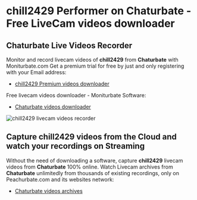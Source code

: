 # chill2429 Performer on Chaturbate - Free LiveCam videos downloader

## Chaturbate Live Videos Recorder

Monitor and record livecam videos of **chill2429** from **Chaturbate** with Moniturbate.com
Get a premium trial for free by just and only registering with your Email address:
* [chill2429 Premium videos downloader](https://moniturbate.com/request-demo-licence-key.html)

Free livecam videos downloader - Moniturbate Software:
* [Chaturbate videos downloader](https://moniturbate.com/moniturbate-download-software.html)

![chill2429 livecam videos recorder](https://peachurnet.com/templates/moniturbate-software.png)


## Capture chill2429 videos from the Cloud and watch your recordings on Streaming

Without the need of downloading a software, capture **chill2429** livecam videos from **Chaturbate** 100% online.
Watch Livecam archives from **Chaturbate** unlimitedly from thousands of existing recordings, only on Peachurbate.com and its websites network:
* [Chaturbate videos archives](https://peachurnet.com/)